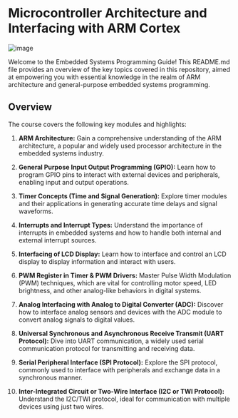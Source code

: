 # Microcontroller Architecture and Interfacing with ARM Cortex

![image](https://github.com/AbdelrhmanWalaa/NTI-Embedded_Systems_Program/assets/44446382/fedd1662-6432-46b5-afda-722f467e2992)

Welcome to the Embedded Systems Programming Guide! This README.md file provides an overview of the key topics covered in this repository, aimed at empowering you with essential knowledge in the realm of ARM architecture and general-purpose embedded systems programming.

## Overview

The course covers the following key modules and highlights:

1. **ARM Architecture:** Gain a comprehensive understanding of the ARM architecture, a popular and widely used processor architecture in the embedded systems industry.

2. **General Purpose Input Output Programming (GPIO):** Learn how to program GPIO pins to interact with external devices and peripherals, enabling input and output operations.

3. **Timer Concepts (Time and Signal Generation):** Explore timer modules and their applications in generating accurate time delays and signal waveforms.

4. **Interrupts and Interrupt Types:** Understand the importance of interrupts in embedded systems and how to handle both internal and external interrupt sources.

5. **Interfacing of LCD Display:** Learn how to interface and control an LCD display to display information and interact with users.

6. **PWM Register in Timer & PWM Drivers:** Master Pulse Width Modulation (PWM) techniques, which are vital for controlling motor speed, LED brightness, and other analog-like behaviors in digital systems.

7. **Analog Interfacing with Analog to Digital Converter (ADC):** Discover how to interface analog sensors and devices with the ADC module to convert analog signals to digital values.

8. **Universal Synchronous and Asynchronous Receive Transmit (UART Protocol):** Dive into UART communication, a widely used serial communication protocol for transmitting and receiving data.

9. **Serial Peripheral Interface (SPI Protocol):** Explore the SPI protocol, commonly used to interface with peripherals and exchange data in a synchronous manner.

10. **Inter-Integrated Circuit or Two-Wire Interface (I2C or TWI Protocol):** Understand the I2C/TWI protocol, ideal for communication with multiple devices using just two wires.
